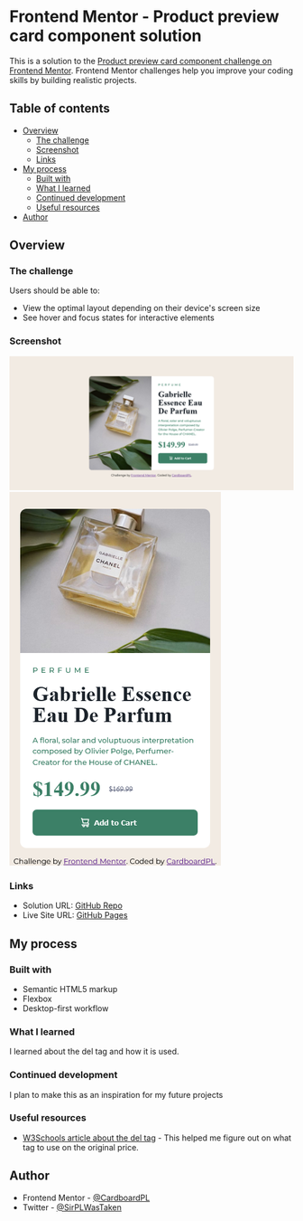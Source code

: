 # Frontend Mentor - Product preview card component solution

This is a solution to the [Product preview card component challenge on Frontend Mentor](https://www.frontendmentor.io/challenges/product-preview-card-component-GO7UmttRfa). Frontend Mentor challenges help you improve your coding skills by building realistic projects. 

## Table of contents

- [Overview](#overview)
  - [The challenge](#the-challenge)
  - [Screenshot](#screenshot)
  - [Links](#links)
- [My process](#my-process)
  - [Built with](#built-with)
  - [What I learned](#what-i-learned)
  - [Continued development](#continued-development)
  - [Useful resources](#useful-resources)
- [Author](#author)

## Overview

### The challenge

Users should be able to:

- View the optimal layout depending on their device's screen size
- See hover and focus states for interactive elements

### Screenshot

![](./screenshots/desktop-preview.png)
![](./screenshots/mobile-preview.png)

### Links

- Solution URL: [GitHub Repo](https://github.com/CardboardPL/Frontend-Mentor-Product-preview-card-component)
- Live Site URL: [GitHub Pages](https://cardboardpl.github.io/Frontend-Mentor-Product-preview-card-component/)

## My process

### Built with

- Semantic HTML5 markup
- Flexbox
- Desktop-first workflow

### What I learned

I learned about the del tag and how it is used.

### Continued development

I plan to make this as an inspiration for my future projects

### Useful resources

- [W3Schools article about the del tag](https://www.w3schools.com/tags/tag_del.asp) - This helped me figure out on what tag to use on the original price.

## Author

- Frontend Mentor - [@CardboardPL](https://www.frontendmentor.io/profile/CardboardPL)
- Twitter - [@SirPLWasTaken](https://www.twitter.com/SirPLWasTaken)
